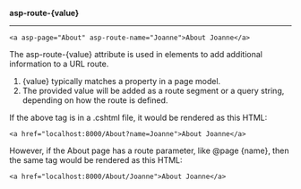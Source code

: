 **asp-route-{value}**
***
```
<a asp-page="About" asp-route-name="Joanne">About Joanne</a>
```
The asp-route-{value} attribute is used in <a> elements to add additional information to a URL route.

   1. {value} typically matches a property in a page model.
   2. The provided value will be added as a route segment or a query string, depending on how the route is defined.

If the above <a> tag is in a .cshtml file, it would be rendered as this HTML:
```
<a href="localhost:8000/About?name=Joanne">About Joanne</a>
```
However, if the About page has a route parameter, like @page {name}, then the same tag would be rendered as this HTML:
```
<a href="localhost:8000/About/Joanne">About Joanne</a>
```